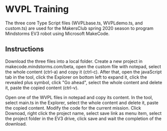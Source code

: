 # WVPL Training
The three core Type Script files (WVPLbase.ts, WVPLdemo.ts, and custom.ts) are used for the MakersClub spring 2020 season to program Mindstorms EV3 robot using Microsoft MakeCode.

## Instructions
Download the three files into a local folder.  Create a new project in makecode.mindstorms.com/beta, open the custom file with notepad, select the whole content (ctrl-a) and copy it (ctrl-c).  After that, open the javaScript tab in the tool, click the Explorer on bottom left to expand it, click the revealed plus symbol, click "Go ahead", select the whole content and delete it, paste the copied content (ctrl-v).

Open one of the WVPL files in notepad and copy its content. In the tool, select main.ts in the Explorer, select the whole content and delete it, paste the copied content.  Modify the code for the current mission. Click Downoad, right click the project name, select save link as menu item, select the project folder in the EV3 drive, click save and wait the completion of the download.

